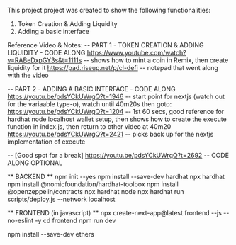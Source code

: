 This project project was created to show the following functionalities:

1) Token Creation & Adding Liquidity
2) Adding a basic interface

Reference Video & Notes:
-- PART 1 - TOKEN CREATION & ADDING LIQUIDITY - CODE ALONG
https://www.youtube.com/watch?v=RABeDxpGY3s&t=1111s  -- shows how to mint a coin in Remix, then create liquidity for it
https://pad.riseup.net/p/cl-defi -- notepad that went along with the video


-- PART 2 - ADDING A BASIC INTERFACE - CODE ALONG
https://youtu.be/pdsYCkUWrgQ?t=1946 -- start point for nextjs (watch out for the variaable type-o), watch until 40m20s then goto:
https://youtu.be/pdsYCkUWrgQ?t=1204 -- 1st 60 secs, good reference for hardhat node localhost wallet setup, then shows how to create the execute function in index.js, then return to other video at 40m20
https://youtu.be/pdsYCkUWrgQ?t=2421 -- picks back up for the nextjs implementation of execute

-- [Good spot for a break]
https://youtu.be/pdsYCkUWrgQ?t=2692 -- CODE ALONG OPTIONAL


** BACKEND **
npm init --yes
npm install --save-dev hardhat
npx hardhat
npm install @nomicfoundation/hardhat-toolbox
npm install @openzeppelin/contracts
npx hardhat node
npx hardhat run scripts/deploy.js --network localhost

** FRONTEND (in javascript) **
npx create-next-app@latest frontend --js --no-eslint -y
cd frontend
npm run dev

npm install --save-dev ethers
